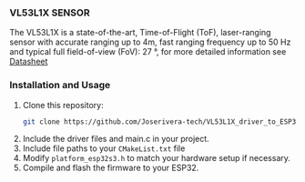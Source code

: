 ### VL53L1X SENSOR

The VL53L1X is a state-of-the-art, Time-of-Flight (ToF), laser-ranging sensor with accurate ranging up to 4m, fast ranging frequency up to 50 Hz and typical full field-of-view (FoV): 27 °, for more detailed information see [Datasheet](VL53L1X_DataSheet.pdf)

### Installation and Usage

1. Clone this repository:
    ```sh
    git clone https://github.com/Joserivera-tech/VL53L1X_driver_to_ESP32.git
    ```
2. Include the driver files and main.c in your project.
3. Include file paths to  your `CMakeList.txt` file
5. Modify `platform_esp32s3.h` to match your hardware setup if necessary.
6. Compile and flash the firmware to your ESP32.
